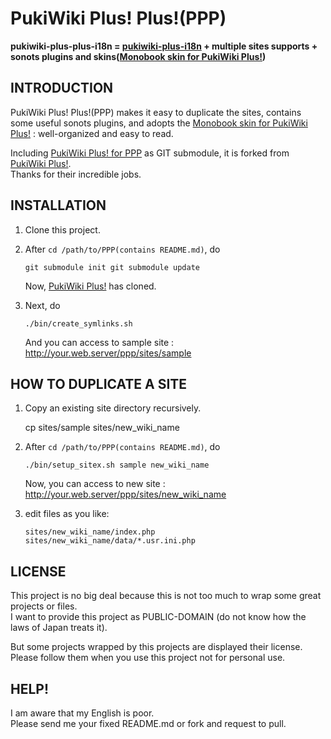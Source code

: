 PukiWiki Plus! Plus!(PPP)
=========================

**pukiwiki-plus-plus-i18n = [pukiwiki-plus-i18n][pukiwikiplus] + multiple sites supports + sonots plugins and skins([Monobook skin for PukiWiki Plus!][monobook])**


INTRODUCTION
------------
PukiWiki Plus! Plus!(PPP) makes it easy to duplicate the sites, contains some useful sonots plugins, and adopts the [Monobook skin for PukiWiki Plus!][monobook] : well-organized and easy to read.<br />

Including [PukiWiki Plus! for PPP][ppp] as GIT submodule, it is forked from [PukiWiki Plus!][pukiwikiplus].<br />
Thanks for their incredible jobs.


INSTALLATION
------------
1. Clone this project.

2. After `cd /path/to/PPP(contains README.md)`, do

    <code>git submodule init
git submodule update</code>

    Now, [PukiWiki Plus!][pukiwikiplus] has cloned.

3. Next, do

    <code>./bin/create_symlinks.sh</code>

    And you can access to sample site : http://your.web.server/ppp/sites/sample


HOW TO DUPLICATE A SITE
-----------------------
1. Copy an existing site directory recursively.

    cp sites/sample sites/new_wiki_name

1. After `cd /path/to/PPP(contains README.md)`, do

    <code>./bin/setup_sitex.sh sample new_wiki_name</code>

    Now, you can access to new site : http://your.web.server/ppp/sites/new_wiki_name

2. edit files as you like:

    <code>sites/new_wiki_name/index.php
sites/new_wiki_name/data/*.usr.ini.php</code>



LICENSE
-------
This project is no big deal because this is not too much to wrap some great projects or files.<br />
I want to provide this project as PUBLIC-DOMAIN (do not know how the laws of Japan treats it).

But some projects wrapped by this projects are displayed their license.<br />
Please follow them when you use this project not for personal use.


HELP!
-----
I am aware that my English is poor.<br />
Please send me your fixed README.md or fork and request to pull.



[pukiwikiplus]: https://github.com/miko2u/pukiwiki-plus-i18n
[ppp]:          https://github.com/yuki-takei/pukiwiki-plus-i18n-for-ppp
[monobook]:     http://lsx.sourceforge.jp/?Skin%2Fmonobook

